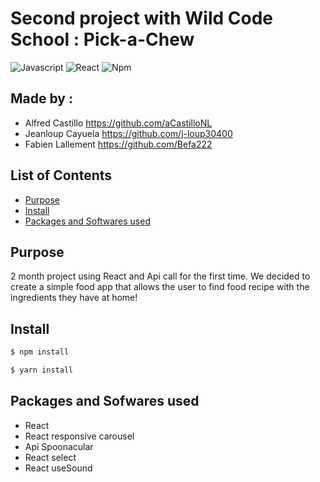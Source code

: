# Second project with Wild Code School : Pick-a-Chew
![Javascript](https://aleen42.github.io/badges/src/javascript.svg)
![React](https://aleen42.github.io/badges/src/react.svg)
![Npm](https://aleen42.github.io/badges/src/npm.svg)

## Made by :
- Alfred Castillo https://github.com/aCastilloNL
- Jeanloup Cayuela https://github.com/j-loup30400
- Fabien Lallement https://github.com/Befa222

## List of Contents
- [Purpose](#purpose)
- [Install](#install)
- [Packages and Softwares used](#packages-and-softwares-used)

## Purpose
2 month project using React and Api call for the first time. We decided to create a simple food app that allows the user to find food recipe with the ingredients they have at home!

## Install
```bash
$ npm install

$ yarn install
```

## Packages and Sofwares used
- React
- React responsive carousel
- Api Spoonacular
- React select
- React useSound

